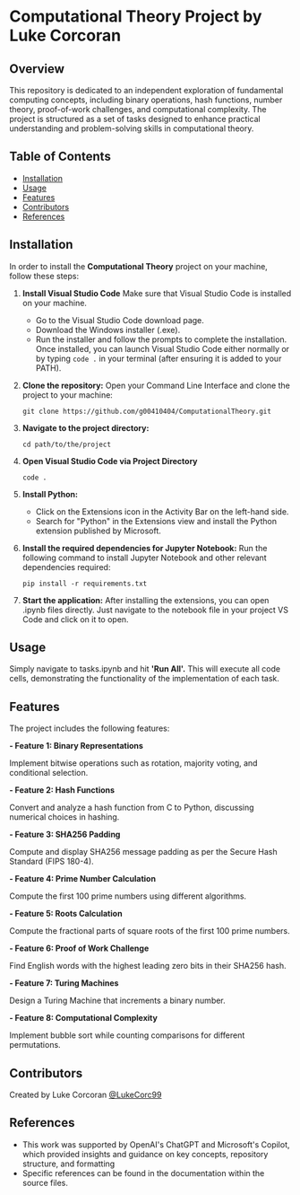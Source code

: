 # Computational Theory Project by Luke Corcoran
## Overview

This repository is dedicated to an independent exploration of fundamental computing concepts, including binary operations, hash functions, number theory, proof-of-work challenges, and computational complexity. The project is structured as a set of tasks designed to enhance practical understanding and problem-solving skills in computational theory.

## Table of Contents
- [Installation](#installation)
- [Usage](#usage)
- [Features](#features)
- [Contributors](#contributors)
- [References](#references)

## Installation

In order to install the **Computational Theory** project on your machine, follow these steps:

1. **Install Visual Studio Code**
   Make sure that Visual Studio Code is installed on your machine.
   - Go to the Visual Studio Code download page.
   - Download the Windows installer (.exe).
   - Run the installer and follow the prompts to complete the installation.
   Once installed, you can launch Visual Studio Code either normally or by typing `code .` in your terminal (after ensuring it is added to your PATH).

2. **Clone the repository:**
   Open your Command Line Interface and clone the project to your machine:
   ```
   git clone https://github.com/g00410404/ComputationalTheory.git
   ```
3. **Navigate to the project directory:**
   ```
   cd path/to/the/project
   ```
4. **Open Visual Studio Code via Project Directory**
   ```
   code .
   ```
5. **Install Python:**
   -  Click on the Extensions icon in the Activity Bar on the left-hand side.
   -  Search for "Python" in the Extensions view and install the Python extension published by Microsoft.

6. **Install the required dependencies for Jupyter Notebook:**
   Run the following command to install Jupyter Notebook and other relevant dependencies required:
   ```
   pip install -r requirements.txt
   ```

7. **Start the application:**
   After installing the extensions, you can open .ipynb files directly. Just navigate to the notebook file in your project VS Code and click on it to open.

   
## Usage

Simply navigate to tasks.ipynb and hit **'Run All'.** This will execute all code cells, demonstrating the functionality of the implementation of each task.


## Features
The project includes the following features:

**- Feature 1: Binary Representations**

Implement bitwise operations such as rotation, majority voting, and conditional selection.

**- Feature 2: Hash Functions**

Convert and analyze a hash function from C to Python, discussing numerical choices in hashing.

**- Feature 3: SHA256 Padding**

Compute and display SHA256 message padding as per the Secure Hash Standard (FIPS 180-4).

**- Feature 4: Prime Number Calculation**

Compute the first 100 prime numbers using different algorithms.

**- Feature 5: Roots Calculation**

Compute the fractional parts of square roots of the first 100 prime numbers.

**- Feature 6: Proof of Work Challenge**

Find English words with the highest leading zero bits in their SHA256 hash.

**- Feature 7: Turing Machines**

Design a Turing Machine that increments a binary number.

**- Feature 8: Computational Complexity**

Implement bubble sort while counting comparisons for different permutations.



## Contributors

Created by Luke Corcoran [@LukeCorc99](https://github.com/LukeCorc99)

## References

- This work was supported by OpenAI's ChatGPT and Microsoft's Copilot, which provided insights and guidance on key concepts, repository structure, and formatting
- Specific references can be found in the documentation within the source files.
